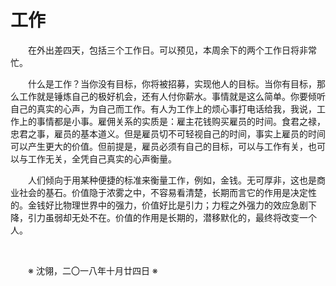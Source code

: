 # 工作

&emsp;&emsp;在外出差四天，包括三个工作日。可以预见，本周余下的两个工作日将非常忙。

&emsp;&emsp;什么是工作？当你没有目标，你将被招募，实现他人的目标。当你有目标，那么工作就是锤炼自己的极好机会，还有人付你薪水。事情就是这么简单。你要倾听自己的真实的心声，为自己而工作。有人为工作上的烦心事打电话给我，我说，工作上的事情都是小事。雇佣关系的实质是：雇主花钱购买雇员的时间。食君之禄，忠君之事，雇员的基本道义。但是雇员切不可轻视自己的时间，事实上雇员的时间可以产生更大的价值。但前提是，雇员必须有自己的目标，可以与工作有关，也可以与工作无关，全凭自己真实的心声衡量。

&emsp;&emsp;人们倾向于用某种便捷的标准来衡量工作，例如，金钱。无可厚非，这也是商业社会的基石。价值隐于浓雾之中，不容易看清楚，长期而言它的作用是决定性的。金钱好比物理世界中的强力，价值好比是引力；力程之外强力的效应急剧下降，引力虽弱却无处不在。价值的作用是长期的，潜移默化的，最终将改变一个人。

&emsp;&emsp;

&emsp;&emsp;※ 沈翎，二〇一八年十月廿四日 ※